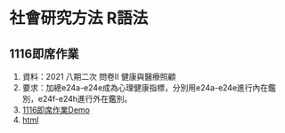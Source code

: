 # 社會研究方法 R語法 

## 1116即席作業 ## 
1. 資料：2021 八期二次 問卷II 健康與醫療照顧
2. 要求：加總e24a-e24e成為心理健康指標，分別用e24a-e24e進行內在鑑別，e24f-e24h進行外在鑑別。
3. [1116即席作業Demo](./1116/1116即席作業.pdf)
4. [html](./1116/1116.html)

